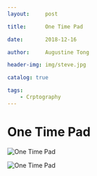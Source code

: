 ```yaml
---
layout:     post

title:      One Time Pad

date:       2018-12-16

author:     Augustine Tong

header-img: img/steve.jpg

catalog: true

tags:
    - Crptography
---
```


# One Time Pad

![One Time Pad](img/crptography/OPT_Concept.png)

![One Time Pad](img/cryptography/OPT_P0.png)
